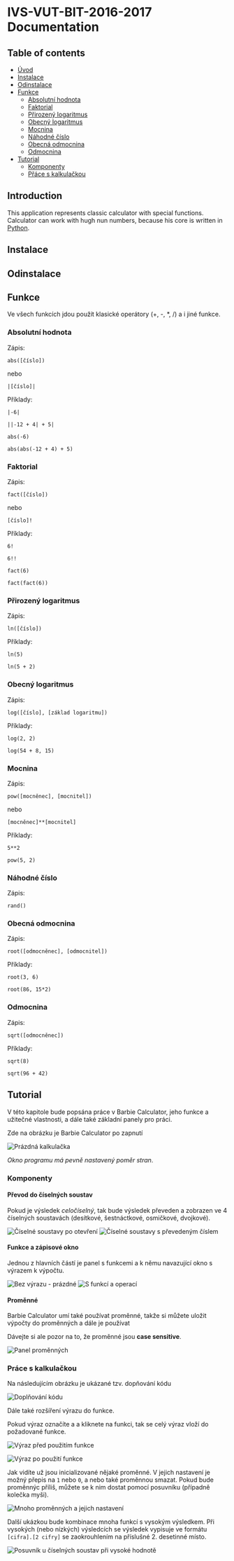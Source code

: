 
# IVS-VUT-BIT-2016-2017 Documentation

## Table of contents

* [Úvod](#úvod)
* [Instalace](#instalace)
* [Odinstalace](#odinstalace)
* [Funkce](#funkce)
  * [Absolutní hodnota](#absolutní-hodnota)
  * [Faktorial](#faktorial)
  * [Přirozený logaritmus](#přirozený-logaritmus)
  * [Obecný logaritmus](#obecný-logaritmus)
  * [Mocnina](#mocnina)
  * [Náhodné číslo](#nahodné-číslo)
  * [Obecná odmocnina](#obecná-odmocnina)
  * [Odmocnina](#odmocnina)
* [Tutorial](#tutorial)
  * [Komponenty](#komponenty)
  * [Přáce s kalkulačkou](#práce-s-kalkulačkou)

## Introduction

This application represents classic calculator with special functions. Calculator can work with hugh nun numbers, because his core is written in [Python](https://www.python.org/).

## Instalace

## Odinstalace

## Funkce

Ve všech funkcích jdou použít klasické operátory (+, -, *, /) a i jiné funkce.

### Absolutní hodnota

Zápis:

`abs([číslo])`

nebo

`|[číslo]|`

Příklady:

`|-6|`

`||-12 + 4| + 5|`

`abs(-6)`

`abs(abs(-12 + 4) + 5)`

### Faktorial

Zápis:

`fact([číslo])`

nebo

`[číslo]!`

Příklady:

`6!`

`6!!`

`fact(6)`

`fact(fact(6))`

### Přirozený logaritmus

Zápis:

`ln([číslo])`

Příklady:

`ln(5)`

`ln(5 + 2)`

### Obecný logaritmus

Zápis:

`log([číslo], [základ logaritmu])`

Příklady:

`log(2, 2)`

`log(54 + 8, 15)`

### Mocnina

Zápis:

`pow([mocněnec], [mocnitel])`

nebo

`[mocněnec]**[mocnitel]`

Příklady:

`5**2`

`pow(5, 2)`

### Náhodné číslo

Zápis:

`rand()`

### Obecná odmocnina

Zápis:

`root([odmocněnec], [odmocnitel])`

Příklady:

`root(3, 6)`

`root(86, 15*2)`

### Odmocnina

Zápis:

`sqrt([odmocněnec])`

Příklady:

`sqrt(8)`

`sqrt(96 + 42)`

## Tutorial

V této kapitole bude popsána práce v Barbie Calculator, jeho funkce a užitečné vlastnosti, a dále také základní panely pro práci.

Zde na obrázku je Barbie Calculator po zapnutí

![Prázdná kalkulačka](empty.png)

*Okno programu má pevně nastavený poměr stran*.

### Komponenty

#### Převod do číselných soustav

Pokud je výsledek _celočíselný_, tak bude výsledek převeden a zobrazen ve 4 číselných soustavách (desítkové, šestnáctkové, osmičkové, dvojkové).

![Číselné soustavy po otevření](system1.png) ![Číselné soustavy s převedeným číslem](system2.png)

#### Funkce a zápisové okno

Jednou z hlavních částí je panel s funkcemi a k němu navazující okno s výrazem k výpočtu.

![Bez výrazu - prázdné](func1.png) ![S funkcí a operací](func2.png)

#### Proměnné

Barbie Calculator umí také používat proměnné, takže si můžete uložit výpočty do proměnných a dále je používat

Dávejte si ale pozor na to, že proměnné jsou **case sensitive**.

![Panel proměnných](variable.png)

### Práce s kalkulačkou

Na následujícím obrázku je ukázané tzv. dopňování kódu

![Doplňování kódu](complete.png)

Dále také rozšíření výrazu do funkce.

Pokud výraz označíte a a kliknete na funkci, tak se celý výraz vloží do požadované funkce.

![Výraz před použitím funkce](enfunc1.png)

![Výraz po použití funkce](enfunc2.png)

Jak vidíte už jsou inicializované nějaké proměnné. V jejich nastavení je možný přepis na `1` nebo `0`, a nebo také proměnnou smazat. Pokud bude proměnnýc příliš, můžete se k nim dostat pomocí posuvníku (případně kolečka myši).

![Mnoho proměnných a jejich nastavení](many_vars.png)

Další ukázkou bude kombinace mnoha funkcí s vysokým výsledkem. Při vysokých (nebo nízkých) výsledcích se výsledek vypisuje ve formátu `[cifra].[2 cifry]` se zaokrouhlením na příslušné 2. desetinné místo.

![Posuvník u číselných soustav při vysoké hodnotě](long_result.png)







